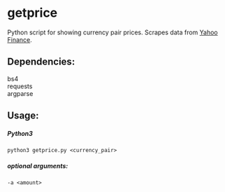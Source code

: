 # getprice
Python script for showing currency pair prices. 
Scrapes data from [Yahoo Finance](https://finance.yahoo.com/). 


## Dependencies:
bs4  
requests  
argparse  

## Usage:
##### Python3
```
python3 getprice.py <currency_pair>
```
##### optional arguments:
`-a <amount>`
